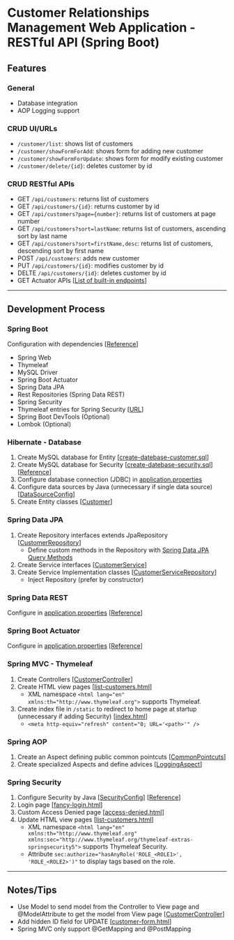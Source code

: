 # Customer Relationships Management Web Application - RESTful API (Spring Boot)

## Features
### General
- Database integration
- AOP Logging support


### CRUD UI/URLs
- ```/customer/list```: shows list of customers
- ```/customer/showFormForAdd```: shows form for adding new customer
- ```/customer/showFormForUpdate```: shows form for modify existing customer
- ```/customer/delete/{id}```: deletes customer by id

### CRUD RESTful APIs
- GET ```/api/customers```: returns list of customers
- GET ```/api/customers/{id}```: returns customer by id
- GET ```/api/customers?page={number}```: returns list of customers at page number
- GET ```/api/customers?sort=lastName```: returns list of customers, ascending sort by last name
- GET ```/api/customers?sort=firstName,desc```: returns list of customers, descending sort by first name
- POST ```/api/customers```: adds new customer
- PUT ```/api/customers/{id}```: modifies customer by id
- DELTE ```/api/customers/{id}```: deletes customer by id
- GET Actuator APIs 
[[List of built-in endpoints](https://docs.spring.io/spring-boot/docs/current/reference/html/production-ready-features.html)]
---

## Development Process
### Spring Boot
Configuration with dependencies 
[[Reference]()]
- Spring Web
- Thymeleaf
- MySQL Driver
- Spring Boot Actuator
- Spring Data JPA
- Rest Repositories (Spring Data REST)
- Spring Security
- Thymeleaf entries for Spring Security 
[[URL](https://search.maven.org/classic/#search%7Cga%7C1%7Ca%3A%22thymeleaf-extras-springsecurity5%22)]
- Spring Boot DevTools (Optional)
- Lombok (Optional)

### Hibernate - Database
1. Create MySQL database for Entity
[[create-datebase-customer.sql]()]
2. Create MySQL database for Security
[[create-datebase-security.sql]()] 
[[Reference]()]
3. Configure database connection (JDBC) in 
[application.properties]()
4. Configure data sources by Java (unnecessary if single data source)
[[DataSourceConfig]()]
5. Create Entity classes 
[[Customer]()]

### Spring Data JPA
1. Create Repository interfaces extends JpaRepository 
[[CustomerRepository]()]
   - Define custom methods in the Repository with 
[Spring Data JPA Query Methods](https://docs.spring.io/spring-data/jpa/docs/current/reference/html/#reference)
2. Create Service interfaces 
[[CustomerService]()]
3. Create Service Implementation classes 
[[CustomerServiceRepository]()]
   - Inject Repository (prefer by constructor)

### Spring Data REST
Configure in 
[application.properties]() 
[[Reference]()]

### Spring Boot Actuator
Configure in 
[application.properties]() 
[[Reference]()]
   
### Spring MVC - Thymeleaf
1. Create Controllers 
[[CustomerController]()]
2. Create HTML view pages 
[[list-customers.html]()]
   - XML namespace ```<html lang="en" xmlns:th="http://www.thymeleaf.org">``` supports Thymeleaf.
3. Create index file in ```/static``` to redirect to home page at startup (unnecessary if adding Security)
[[index.html]()]
    - ```<meta http-equiv="refresh" content="0; URL='<path>'" />```

### Spring AOP
1. Create an Aspect defining public common pointcuts 
[[CommonPointcuts]()]
2. Create specialized Aspects and define advices
[[LoggingAspect]()]

### Spring Security
1. Configure Security by Java 
[[SecurityConfig]()] 
[[Reference]()]
2. Login page 
[[fancy-login.html]()]
3. Custom Access Denied page 
[[access-denied.html]()]
4. Update HTML view pages
[[list-customers.html]()]
   - XML namespace ```<html lang="en" xmlns:th="http://www.thymeleaf.org" xmlns:sec="http://www.thymeleaf.org/thymeleaf-extras-springsecurity5">``` supports Thymeleaf Security.
   - Attribute ```sec:authorize="hasAnyRole('ROLE_<ROLE1>', 'ROLE_<ROLE2>')"``` to display tags based on the role.

---

## Notes/Tips
- Use Model to send model from the Controller to View page and @ModelAttribute to get the model from View page 
[[CustomerController]()]
- Add hidden ID field for UPDATE 
[[customer-form.html]()]
- Spring MVC only support @GetMapping and @PostMapping
























